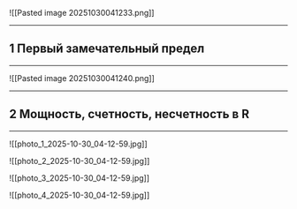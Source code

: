 ![[Pasted image 20251030041233.png]]

---
1 Первый замечательный предел
---
---
![[Pasted image 20251030041240.png]]

---
2 Мощность, счетность, несчетность в R
---
---
![[photo_1_2025-10-30_04-12-59.jpg]]

![[photo_2_2025-10-30_04-12-59.jpg]]

![[photo_3_2025-10-30_04-12-59.jpg]]

![[photo_4_2025-10-30_04-12-59.jpg]]